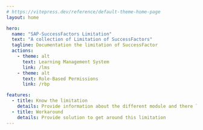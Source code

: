 ```yaml
---
# https://vitepress.dev/reference/default-theme-home-page
layout: home

hero:
  name: "SAP-SuccessFactors Limitation"
  text: "A collection of Limitation of SuccessFactors"
  tagline: Documentation the limitation of SuccessFactor
  actions:
    - theme: alt
      text: Learning Management System
      link: /lms
    - theme: alt
      text: Role-Based Permissions
      link: /rbp

features:
  - title: Know the limitation
    details: Provide information about the different module and there limitation
  - title: Workaround
    details: Provide solution to get around this limitation
---
```

